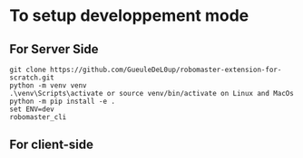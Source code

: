# To setup developpement mode
## For Server Side
```shell
git clone https://github.com/GueuleDeL0up/robomaster-extension-for-scratch.git
python -m venv venv
.\venv\Scripts\activate or source venv/bin/activate on Linux and MacOs
python -m pip install -e .
set ENV=dev
robomaster_cli
```

## For client-side

```

```
